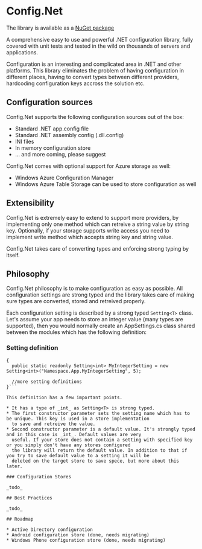 # Config.Net

The library is available as a [NuGet package](https://www.nuget.org/packages/Config.Net)

A comprehensive easy to use and powerful .NET configuration library, fully covered with unit tests and tested in
the wild on thousands of servers and applications.

Configuration is an interesting and complicated area in .NET and other platforms. This library eliminates the
problem of having configuration in different places, having to convert types between different providers, hardcoding
configuration keys accross the solution etc.

## Configuration sources

Config.Net supports the following configuration sources out of the box:

* Standard .NET app.config file
* Standard .NET assembly config (.dll.config)
* INI files
* In memory configuration store
* ... and more coming, please suggest

Config.Net comes with optional support for Azure storage as well:

* Windows Azure Configuration Manager
* Windows Azure Table Storage can be used to store configuration as well


## Extensibility

Config.Net is extremely easy to extend to support more providers, by implementing only one method which can retreive a
string value by string key. Optionally, if your storage supports write access you need to implement write method
which accepts string key and string value.

Config.Net takes care of converting types and enforcing strong typing by itself.

## Philosophy

Config.Net philosophy is to make configuration as easy as possible. All configuration settings are strong typed and
the library takes care of making sure types are converted, stored and retreived properly.

Each configuration setting is described by a strong typed `Setting<T>` class. Let's assume your app needs to store an
integer value (many types are supported), then you would normally create an AppSettings.cs class shared between the modules
which has the following definition:

### Setting definition

```public static class AppSettings
{
  public static readonly Setting<int> MyIntegerSetting = new Setting<int>("Namespace.App.MyIntegerSetting", 5);

  //more setting definitions
}```

This definition has a few important points.

* It has a type of _int_ as Setting<T> is strong typed.
* The first constructor parameter sets the setting name which has to be unique. This key is used in a store implementation
  to save and retreive the value.
* Second constructor parameter is a default value. It's strongly typed and in this case is _int_. Default values are very
  useful. If your store does not contain a setting with specified key or you simply don't have any stores configured
  the library will return the default value. In addition to that if you try to save default value to a setting it will be
  deleted on the target store to save spece, but more about this later.

### Configuration Stores

_todo_

## Best Practices

_todo_

## Roadmap

* Active Directory configuration
* Android configuration store (done, needs migrating)
* Windows Phone configuration store (done, needs migrating)